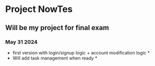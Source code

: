 # Project NowTes
## Will be my project for final exam
### May 31 2024
* first version with login/signup logic + account modification logic *
* Will add task management when ready *

